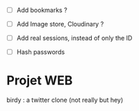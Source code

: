 - [ ] Add bookmarks ?
- [ ] Add Image store, Cloudinary ?
- [ ] Add real sessions, instead of only the ID
- [ ] Hash passwords


# Projet WEB

birdy : a twitter clone (not really but hey)
